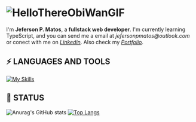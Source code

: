 # ![HelloThereObiWanGIF](https://user-images.githubusercontent.com/92311057/184691301-d843755e-332c-406f-a964-18a402cbb16f.gif)

I'm **Jeferson P. Matos**, a **fullstack web developer**. I'm currently learning TypeScript, and you can send me a email at _jefersonpmatos@outlook.com_ or conect with me on _[Linkedin](https://www.linkedin.com/in/jefersonpmatos/ "Linkedin")_. Also check my _[Portfolio](https://www.jefersonpmatos.site "Portfolio")_.

## ⚡ LANGUAGES AND TOOLS 
[![My Skills](https://skillicons.dev/icons?i=js,react,nodejs,express,html,css,git,github,firebase,mysql,postgres,discord)](https://skillicons.dev)

## 🦖 STATUS
![Anurag's GitHub stats](https://github-readme-stats.vercel.app/api?username=jefersonpmatos&show_icons=true&theme=dark)
[![Top Langs](https://github-readme-stats.vercel.app/api/top-langs/?username=jefersonPMatos&theme=dark&&layout=compact)](https://github.com/jefersonPMatos/jefersonPMatos/edit/master/README.md)
